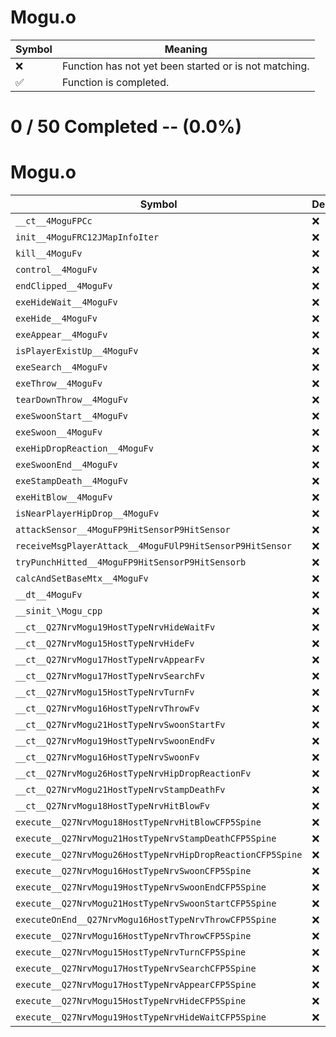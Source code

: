# Mogu.o
| Symbol | Meaning 
| ------------- | ------------- 
| :x: | Function has not yet been started or is not matching. 
| :white_check_mark: | Function is completed. 


# 0 / 50 Completed -- (0.0%)
# Mogu.o
| Symbol | Decompiled? |
| ------------- | ------------- |
| `__ct__4MoguFPCc` | :x: |
| `init__4MoguFRC12JMapInfoIter` | :x: |
| `kill__4MoguFv` | :x: |
| `control__4MoguFv` | :x: |
| `endClipped__4MoguFv` | :x: |
| `exeHideWait__4MoguFv` | :x: |
| `exeHide__4MoguFv` | :x: |
| `exeAppear__4MoguFv` | :x: |
| `isPlayerExistUp__4MoguFv` | :x: |
| `exeSearch__4MoguFv` | :x: |
| `exeThrow__4MoguFv` | :x: |
| `tearDownThrow__4MoguFv` | :x: |
| `exeSwoonStart__4MoguFv` | :x: |
| `exeSwoon__4MoguFv` | :x: |
| `exeHipDropReaction__4MoguFv` | :x: |
| `exeSwoonEnd__4MoguFv` | :x: |
| `exeStampDeath__4MoguFv` | :x: |
| `exeHitBlow__4MoguFv` | :x: |
| `isNearPlayerHipDrop__4MoguFv` | :x: |
| `attackSensor__4MoguFP9HitSensorP9HitSensor` | :x: |
| `receiveMsgPlayerAttack__4MoguFUlP9HitSensorP9HitSensor` | :x: |
| `tryPunchHitted__4MoguFP9HitSensorP9HitSensorb` | :x: |
| `calcAndSetBaseMtx__4MoguFv` | :x: |
| `__dt__4MoguFv` | :x: |
| `__sinit_\Mogu_cpp` | :x: |
| `__ct__Q27NrvMogu19HostTypeNrvHideWaitFv` | :x: |
| `__ct__Q27NrvMogu15HostTypeNrvHideFv` | :x: |
| `__ct__Q27NrvMogu17HostTypeNrvAppearFv` | :x: |
| `__ct__Q27NrvMogu17HostTypeNrvSearchFv` | :x: |
| `__ct__Q27NrvMogu15HostTypeNrvTurnFv` | :x: |
| `__ct__Q27NrvMogu16HostTypeNrvThrowFv` | :x: |
| `__ct__Q27NrvMogu21HostTypeNrvSwoonStartFv` | :x: |
| `__ct__Q27NrvMogu19HostTypeNrvSwoonEndFv` | :x: |
| `__ct__Q27NrvMogu16HostTypeNrvSwoonFv` | :x: |
| `__ct__Q27NrvMogu26HostTypeNrvHipDropReactionFv` | :x: |
| `__ct__Q27NrvMogu21HostTypeNrvStampDeathFv` | :x: |
| `__ct__Q27NrvMogu18HostTypeNrvHitBlowFv` | :x: |
| `execute__Q27NrvMogu18HostTypeNrvHitBlowCFP5Spine` | :x: |
| `execute__Q27NrvMogu21HostTypeNrvStampDeathCFP5Spine` | :x: |
| `execute__Q27NrvMogu26HostTypeNrvHipDropReactionCFP5Spine` | :x: |
| `execute__Q27NrvMogu16HostTypeNrvSwoonCFP5Spine` | :x: |
| `execute__Q27NrvMogu19HostTypeNrvSwoonEndCFP5Spine` | :x: |
| `execute__Q27NrvMogu21HostTypeNrvSwoonStartCFP5Spine` | :x: |
| `executeOnEnd__Q27NrvMogu16HostTypeNrvThrowCFP5Spine` | :x: |
| `execute__Q27NrvMogu16HostTypeNrvThrowCFP5Spine` | :x: |
| `execute__Q27NrvMogu15HostTypeNrvTurnCFP5Spine` | :x: |
| `execute__Q27NrvMogu17HostTypeNrvSearchCFP5Spine` | :x: |
| `execute__Q27NrvMogu17HostTypeNrvAppearCFP5Spine` | :x: |
| `execute__Q27NrvMogu15HostTypeNrvHideCFP5Spine` | :x: |
| `execute__Q27NrvMogu19HostTypeNrvHideWaitCFP5Spine` | :x: |
